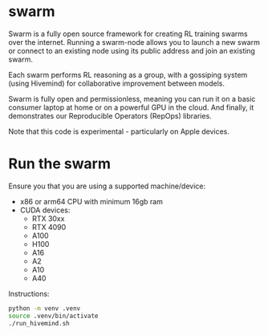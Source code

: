 # swarm

Swarm is a fully open source framework for creating RL training swarms over the internet. Running a swarm-node allows you to launch a new swarm or connect to an existing node using its public address and join an existing swarm. 

Each swarm performs RL reasoning as a group, with a gossiping system (using Hivemind) for collaborative improvement between models.

Swarm is fully open and permissionless, meaning you can run it on a basic consumer laptop at home or on a powerful GPU in the cloud. And finally, it demonstrates our Reproducible Operators (RepOps) libraries.

Note that this code is experimental - particularly on Apple devices.

# Run the swarm

Ensure you that you are using a supported machine/device:

- x86 or arm64 CPU with minimum 16gb ram
- CUDA devices:
    - RTX 30xx 
    - RTX 4090 
    - A100
    - H100
    - A16
    - A2
    - A10
    - A40 

Instructions:
```sh
python -m venv .venv
source .venv/bin/activate
./run_hivemind.sh 
```
